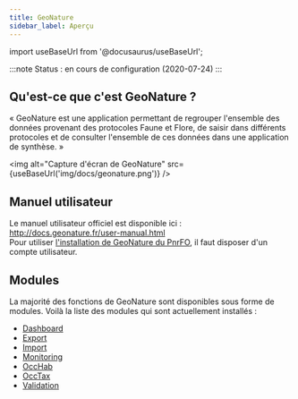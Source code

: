 ```yaml
---
title: GeoNature
sidebar_label: Aperçu
---
```

import useBaseUrl from '@docusaurus/useBaseUrl';

:::note
Status : en cours de configuration (2020-07-24)
:::

## Qu'est-ce que c'est GeoNature ?

« GeoNature est une application permettant de regrouper l'ensemble des données provenant des protocoles Faune et Flore, de saisir dans différents protocoles et de consulter l'ensemble de ces données dans une application de synthèse. »

<img alt="Capture d'écran de GeoNature" src={useBaseUrl('img/docs/geonature.png')} />

## Manuel utilisateur

Le manuel utilisateur officiel est disponible ici : <http://docs.geonature.fr/user-manual.html>  
Pour utiliser [l'installation de GeoNature du PnrFO](https://biodiversite.pnr-foret-orient.fr/geonature/), il faut disposer d'un compte utilisateur.

## Modules

La majorité des fonctions de GeoNature sont disponibles sous forme de modules. Voilà la liste des modules qui sont actuellement installés :

* [Dashboard](geonatureModuleDashboard.md)
* [Export](geonatureModuleExport.md)
* [Import](geonatureModuleImport.md)
* [Monitoring](geonatureModuleMonitoring.md)
* [OccHab](geonatureModuleOccHab.md)
* [OccTax](geonatureModuleOccTax.md)
* [Validation](geonatureModuleValidation.md)
